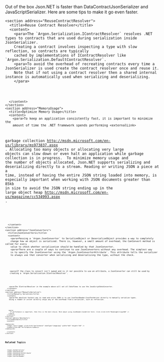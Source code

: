 <?xml version="1.0" encoding="utf-8"?>
<topic id="Performance" revisionNumber="1">
  <developerConceptualDocument xmlns="http://ddue.schemas.microsoft.com/authoring/2003/5" xmlns:xlink="http://www.w3.org/1999/xlink">Out of the box Json.NET is faster than DataContractJsonSerializer and JavaScriptSerializer.
      Here are some tips to make it go even faster.


    <section address="ReuseContractResolver">
      <title>Reuse Contract Resolver</title>
      <content>
        <para>The `Argon.Serialization.IContractResolver` resolves .NET types to contracts that are used during serialization inside JsonSerializer.
        Creating a contract involves inspecting a type with slow reflection, so contracts are typically
        cached by implementations of IContractResolver like `Argon.Serialization.DefaultContractResolver`.
        <para>To avoid the overhead of recreating contracts every time a JsonSerializer is used create the contract resolver once and reuse it.
        Note that if not using a contract resolver then a shared internal instance is automatically used when serializing and deserializing.
        </para>

<code lang="cs" source="..\Src\Tests\Documentation\PerformanceTests.cs" region="ReuseContractResolver" title="Reuse ContractResolver" />
        
      </content>
    </section>
    <section address="MemoryUsage">
      <title>Optimize Memory Usage</title>
      <content>
        <para>To keep an application consistently fast, it is important to minimize the
        amount of time the .NET framework spends performing <externalLink>
<linkText>garbage collection</linkText>
<linkUri>http://msdn.microsoft.com/en-us/library/ms973837.aspx</linkUri>
</externalLink>.
        Allocating too many objects or allocating very large objects can slow down or even
        halt an application while garbage collection is in progress.
        </para>
        <para>To minimize memory usage and the number of objects allocated, Json.NET supports
        serializing and deserializing directly to a stream. Reading or writing JSON a piece at a time, instead of having
        the entire JSON string loaded into memory, is especially important when working with JSON
        documents greater than 85kb in size to avoid the JSON string ending up in the <externalLink>
<linkText>large object heap</linkText>
<linkUri>http://msdn.microsoft.com/en-us/magazine/cc534993.aspx</linkUri>
</externalLink>.

<code lang="cs" source="..\Src\Tests\Documentation\PerformanceTests.cs" region="DeserializeString" title="Deserialize String" />
<code lang="cs" source="..\Src\Tests\Documentation\PerformanceTests.cs" region="DeserializeStream" title="Deserialize Stream" />
        
      </content>
    </section>
    <section address="JsonConverters">
      <title>JsonConverters</title>
      <content>
        <para>Passing a `Argon.JsonConverter` to SerializeObject or DeserializeObject provides a way to completely
        change how an object is serialized. There is, however, a small amount of overhead; the CanConvert method is called for every
        value to check whether serialization should be handled by that JsonConverter.
        <para>There are a couple of ways to continue to use JsonConverters without any overhead. The simplest way
        is to specify the JsonConverter using the `Argon.JsonConverterAttribute`. This attribute tells the serializer
        to always use that converter when serializing and deserializing the type, without the check.

<code lang="cs" source="..\Src\Tests\Documentation\PerformanceTests.cs" region="JsonConverterAttribute" title="Use JsonConverter with JsonConverterAttribute" />

        <para>If the class to convert isn't owned and is it nor possible to use an attribute, a JsonConverter can still be used by
        creating a `Argon.Serialization.IContractResolver`.
        
<code lang="cs" source="..\Src\Tests\Documentation\PerformanceTests.cs" region="JsonConverterContractResolver" title="Use JsonConverter with IContractResolver" />

        <para>The IContractResolver in the example above will set all DateTimes to use the JavaScriptDateConverter.        
      </content>
    </section>
    <section address="ManuallySerialize">
      <title>Manually Serialize</title>
      <content>
        <para>The absolute fastest way to read and write JSON is to use JsonTextReader/JsonTextWriter directly to manually serialize types.
        Using a reader or writer directly skips any of the overhead from a serializer, such as reflection.
        
<code lang="cs" source="..\Src\Tests\Documentation\PerformanceTests.cs" region="ReaderWriter" title="Manually serialize using JsonTextWriter" />

        <para>
          If performance is important, then this is the best choice. More about using JsonReader/JsonWriter here: <link xlink:href="ReadingWritingJSON" />
        </para>
      </content>
    </section>
    <section address="Benchmarks">
      <title>Benchmarks</title>
      <content>
        
	<mediaLink>
      <image class="image" xlink:href="performance" mimeType="image/png" width="643" height="345" />
      <summary>Json.NET Performance</summary>
	</mediaLink>
        
      </content>
    </section>


## Related Topics
      `Argon.JsonSerializer`
      `Argon.JsonConverter`
      `Argon.JsonConverterAttribute`
      `Argon.JsonTextWriter`
      `Argon.JsonTextReader`